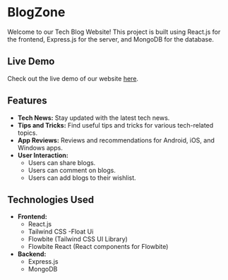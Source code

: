 # BlogZone

Welcome to our Tech Blog Website! This project is built using React.js for the frontend, Express.js for the server, and MongoDB for the database.

## Live Demo

Check out the live demo of our website [here](https://blogzone-bf45b.web.app).

## Features

- **Tech News:** Stay updated with the latest tech news.
- **Tips and Tricks:** Find useful tips and tricks for various tech-related topics.
- **App Reviews:** Reviews and recommendations for Android, iOS, and Windows apps.
- **User Interaction:**
  - Users can share blogs.
  - Users can comment on blogs.
  - Users can add blogs to their wishlist.

## Technologies Used

- **Frontend:**
  - React.js
  - Tailwind CSS
  -Float Ui
  - Flowbite (Tailwind CSS UI Library)
  - Flowbite React (React components for Flowbite)
- **Backend:**
  - Express.js
  - MongoDB